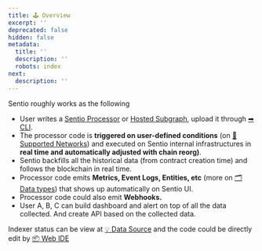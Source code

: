 ```yaml
---
title: 🕹️ Overview
excerpt: ''
deprecated: false
hidden: false
metadata:
  title: ''
  description: ''
  robots: index
next:
  description: ''
---
```

Sentio roughly works as the following

* User writes a [Sentio Processor](processor-basic) or [Hosted Subgraph](doc:hosted-subgraph), upload it through [➡ CLI](doc:cli-reference).
* The processor code is **triggered on user-defined conditions** (on [💎 Supported Networks](doc:supported-networks)) and executed on Sentio internal infrastructures in **real time and automatically adjusted with chain reorg)**.
* Sentio backfills all the historical data (from contract creation time) and follows the blockchain in real time.
* Processor code emits **Metrics, Event Logs, Entities, etc** (more on [🗂️ Data types](doc:data-types)) that shows up automatically on Sentio UI.
* Processor code could also emit **Webhooks.**
* User A, B, C can build dashboard and alert on top of all the data collected. And create API based on the collected data.

Indexer status can be view at [💡 Data Source](doc:data-source) and the code could be directly edit by [📦 Web IDE](doc:web-ide)